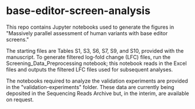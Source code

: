 # base-editor-screen-analysis

This repo contains Jupyter notebooks used to generate the figures in "Massively parallel assessment of human variants with base editor screens." 

The starting files are Tables S1, S3, S6, S7, S9, and S10, provided with the manuscript. To generate filtered log-fold change (LFC) files, run the Screening_Data_Preprocessing notebook; this notebook reads in the Excel files and outputs the filtered LFC files used for subsequent analyses.

The notebooks required to analyze the validation experiments are provided in the "validation-experiments" folder. These data are currently being deposited in the Sequencing Reads Archive but, in the interim, are available on request.
